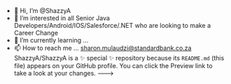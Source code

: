 - 👋 Hi, I’m @ShazzyA
- 👀 I’m interested in all Senior Java Developers/Android/IOS/Salesforce/.NET who are looking to make a Career Change
- 🌱 I’m currently learning ...
- 📫 How to reach me ... sharon.mulaudzi@standardbank.co.za
ShazzyA/ShazzyA is a ✨ special ✨ repository because its `README.md` (this file) appears on your GitHub profile.
You can click the Preview link to take a look at your changes.
--->
